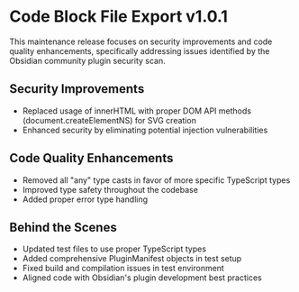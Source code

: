 # Code Block File Export v1.0.1

This maintenance release focuses on security improvements and code quality enhancements, specifically addressing issues identified by the Obsidian community plugin security scan.

## Security Improvements
- Replaced usage of innerHTML with proper DOM API methods (document.createElementNS) for SVG creation
- Enhanced security by eliminating potential injection vulnerabilities

## Code Quality Enhancements
- Removed all "any" type casts in favor of more specific TypeScript types
- Improved type safety throughout the codebase
- Added proper error type handling

## Behind the Scenes
- Updated test files to use proper TypeScript types
- Added comprehensive PluginManifest objects in test setup
- Fixed build and compilation issues in test environment
- Aligned code with Obsidian's plugin development best practices
